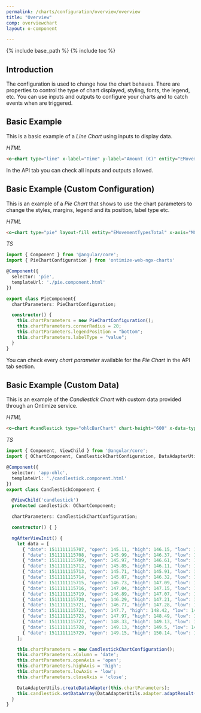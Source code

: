 ```yaml
---
permalink: /charts/configuration/overview/overview
title: "Overview"
comp: overviewchart
layout: o-component

---
```


{% include base_path %}
{% include toc %}

## Introduction


The configuration is used to change how the chart behaves. There are properties to control the type of chart displayed, styling, fonts, the legend, etc.
You can use inputs and outputs to configure your charts and to catch events when are triggered.


## Basic Example

This is a basic example of a *Line Chart* using inputs to display data.

*HTML*

```html
<o-chart type="line" x-label="Time" y-label="Amount (€)" entity="EMovements" x-axis="DATE_" y-axis="MOVEMENT" x-data-type="time"></o-chart>
```

In the API tab you can check all inputs and outputs allowed.


## Basic Example (Custom Configuration)

This is an example of a *Pie Chart* that shows to use the chart parameters to change the styles, margins, legend and its position, label type etc.

*HTML*

```html
<o-chart type="pie" layout-fill entity="EMovementTypesTotal" x-axis="MOVEMENTTYPES" y-axis="MOVEMENT" [chart-parameters]="chartParameters"></o-chart>
```

*TS*

```ts
import { Component } from '@angular/core';
import { PieChartConfiguration } from 'ontimize-web-ngx-charts'

@Component({
  selector: 'pie',
  templateUrl: './pie.component.html'
})

export class PieComponent{
  chartParameters: PieChartConfiguration;

  constructor() {
    this.chartParameters = new PieChartConfiguration();
    this.chartParameters.cornerRadius = 20;
    this.chartParameters.legendPosition = "bottom";
    this.chartParameters.labelType = "value";
  }
}
```

You can check every *chart parameter* available for the *Pie Chart* in the API tab section.


## Basic Example (Custom Data)

This is an example of the *Candlestick Chart* with custom data provided through an Ontimize service.

*HTML*

```html
<o-chart #candlestick type="ohlcBarChart" chart-height="600" x-data-type="time" [chart-parameters]="chartParameters"></o-chart>
```

*TS*

```ts
import { Component, ViewChild } from '@angular/core';
import { OChartComponent, CandlestickChartConfiguration, DataAdapterUtils } from 'ontimize-web-ngx-charts';;

@Component({
  selector: 'app-ohlc',
  templateUrl: './candlestick.component.html'
})
export class CandlestickComponent {

  @ViewChild('candlestick')
  protected candlestick: OChartComponent;

  chartParameters: CandlestickChartConfiguration;

  constructor() { }

  ngAfterViewInit() {
    let data = [
      { "date": 1511111115707, "open": 145.11, "high": 146.15, "low": 144.73, "close": 146.06, },
      { "date": 1511111115708, "open": 145.99, "high": 146.37, "low": 145.34, "close": 145.73 },
      { "date": 1511111115709, "open": 145.97, "high": 146.61, "low": 145.67, "close": 146.37 },
      { "date": 1511111115712, "open": 145.85, "high": 146.11, "low": 145.43, "close": 145.97 },
      { "date": 1511111115713, "open": 145.71, "high": 145.91, "low": 144.98, "close": 145.55 },
      { "date": 1511111115714, "open": 145.87, "high": 146.32, "low": 145.64, "close": 145.92 },
      { "date": 1511111115715, "open": 146.73, "high": 147.09, "low": 145.97, "close": 147.08 },
      { "date": 1511111115716, "open": 147.04, "high": 147.15, "low": 146.61, "close": 147.07 },
      { "date": 1511111115719, "open": 146.89, "high": 147.07, "low": 146.43, "close": 146.97 },
      { "date": 1511111115720, "open": 146.29, "high": 147.21, "low": 146.2, "close": 147.07 },
      { "date": 1511111115721, "open": 146.77, "high": 147.28, "low": 146.61, "close": 147.05 },
      { "date": 1511111115722, "open": 147.7, "high": 148.42, "low": 147.15, "close": 148 },
      { "date": 1511111115723, "open": 147.97, "high": 148.49, "low": 147.43, "close": 148.33 },
      { "date": 1511111115727, "open": 148.33, "high": 149.13, "low": 147.98, "close": 149.1 },
      { "date": 1511111115728, "open": 149.13, "high": 149.5, "low": 148.86, "close": 149.37 },
      { "date": 1511111115729, "open": 149.15, "high": 150.14, "low": 149.01, "close": 149.41 }
    ];

    this.chartParameters = new CandlestickChartConfiguration();
    this.chartParameters.xColumn = 'date';
    this.chartParameters.openAxis = 'open';
    this.chartParameters.highAxis = 'high';
    this.chartParameters.lowAxis = 'low';
    this.chartParameters.closeAxis = 'close';

    DataAdapterUtils.createDataAdapter(this.chartParameters);
    this.candlestick.setDataArray(DataAdapterUtils.adapter.adaptResult(data));
  }
}
```